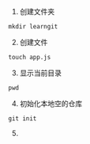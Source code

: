 1. 创建文件夹
```
mkdir learngit
```
2. 创建文件
```
touch app.js
```
3. 显示当前目录
```
pwd
```
4. 初始化本地空的仓库
```
git init
```
5. 